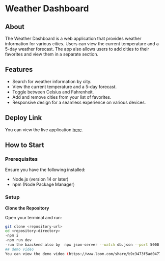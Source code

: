 # Weather Dashboard

## About

The Weather Dashboard is a web application that provides weather information for various cities. Users can view the current temperature and a 5-day weather forecast. The app also allows users to add cities to their favorites and view them in a separate section.

## Features

- Search for weather information by city.
- View the current temperature and a 5-day forecast.
- Toggle between Celsius and Fahrenheit.
- Add and remove cities from your list of favorites.
- Responsive design for a seamless experience on various devices.

## Deploy Link

You can view the live application [here](https://weatherapp-blond-ten.vercel.app/).

## How to Start

### Prerequisites

Ensure you have the following installed:
- Node.js (version 14 or later)
- npm (Node Package Manager)

### Setup

 **Clone the Repository**

   Open your terminal and run:
   ```bash
   git clone <repository-url>
   cd <repository-directory>
   -npm i
   -npm run dev
   -run the baackend also by  npx json-server --watch db.json --port 5000 
## demo video
  You can view the demo video (https://www.loom.com/share/b9c3473f5ad047748c0da56ff7871520?sid=beb91771-773e-4c7e-9418-7a389b9de04b)

